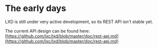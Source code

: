 # The early days

LXD is still under very active development, so its REST API isn't stable yet.

The current API design can be found here:  
[https://github.com/lxc/lxd/blob/master/doc/rest-api.md](https://github.com/lxc/lxd/blob/master/doc/rest-api.md)
